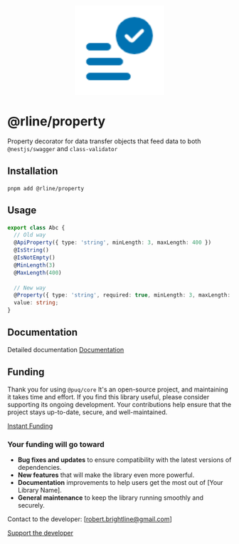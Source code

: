 <div align="center">
  <img src="https://raw.githubusercontent.com/rbrightline/common/refs/heads/main/libs/property/favicon.png" alt="Logo" width="200"/>
</div>

# @rline/property

Property decorator for data transfer objects that feed data to both `@nestjs/swagger` and `class-validator`

## Installation

```shell
pnpm add @rline/property
```

## Usage

```typescript
export class Abc {
  // Old way
  @ApiProperty({ type: 'string', minLength: 3, maxLength: 400 })
  @IsString()
  @IsNotEmpty()
  @MinLength(3)
  @MaxLength(400)

  // New way
  @Property({ type: 'string', required: true, minLength: 3, maxLength: 400 })
  value: string;
}
```

## Documentation

Detailed documentation [Documentation](https://rbrightline.github.io/common/property/)

## Funding

Thank you for using `@puq/core` It's an open-source project, and maintaining it takes time and effort. If you find this library useful, please consider supporting its ongoing development. Your contributions help ensure that the project stays up-to-date, secure, and well-maintained.

[Instant Funding](https://cash.app/$puqlib)

### Your funding will go toward

- **Bug fixes and updates** to ensure compatibility with the latest versions of dependencies.
- **New features** that will make the library even more powerful.
- **Documentation** improvements to help users get the most out of [Your Library Name].
- **General maintenance** to keep the library running smoothly and securely.

Contact to the developer: [robert.brightline@gmail.com]

[Support the developer](https://cash.app/$puqlib)


